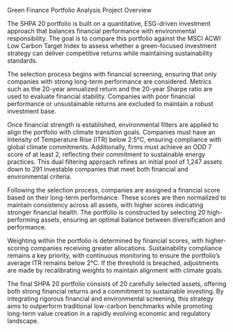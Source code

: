 Green Finance Portfolio Analysis Project
Overview

The SHPA 20 portfolio is built on a quantitative, ESG-driven investment approach that balances financial performance with environmental responsibility. The goal is to compare this portfolio against the MSCI ACWI Low Carbon Target Index to assess whether a green-focused investment strategy can deliver competitive returns while maintaining sustainability standards.

The selection process begins with financial screening, ensuring that only companies with strong long-term performance are considered. Metrics such as the 20-year annualized return and the 20-year Sharpe ratio are used to evaluate financial stability. Companies with poor financial performance or unsustainable returns are excluded to maintain a robust investment base.

Once financial strength is established, environmental filters are applied to align the portfolio with climate transition goals. Companies must have an Intensity of Temperature Rise (ITR) below 2.5°C, ensuring compliance with global climate commitments. Additionally, firms must achieve an ODD 7 score of at least 2, reflecting their commitment to sustainable energy practices. This dual filtering approach refines an initial pool of 1,247 assets down to 291 investable companies that meet both financial and environmental criteria.

Following the selection process, companies are assigned a financial score based on their long-term performance. These scores are then normalized to maintain consistency across all assets, with higher scores indicating stronger financial health. The portfolio is constructed by selecting 20 high-performing assets, ensuring an optimal balance between diversification and performance.

Weighting within the portfolio is determined by financial scores, with higher-scoring companies receiving greater allocations. Sustainability compliance remains a key priority, with continuous monitoring to ensure the portfolio’s average ITR remains below 2°C. If the threshold is breached, adjustments are made by recalibrating weights to maintain alignment with climate goals.

The final SHPA 20 portfolio consists of 20 carefully selected assets, offering both strong financial returns and a commitment to sustainable investing. By integrating rigorous financial and environmental screening, this strategy aims to outperform traditional low-carbon benchmarks while promoting long-term value creation in a rapidly evolving economic and regulatory landscape.
